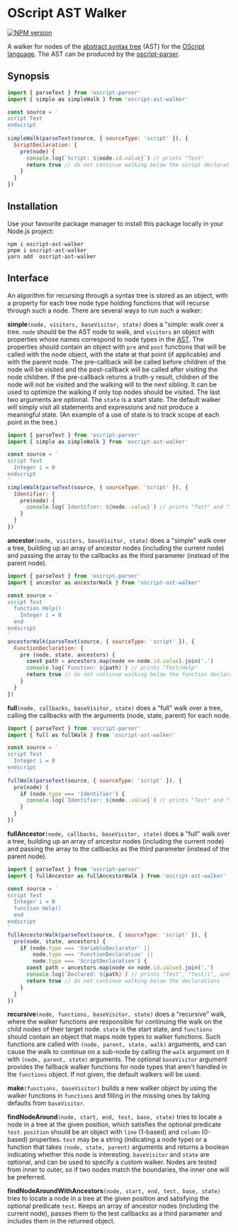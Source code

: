 # OScript AST Walker

[![NPM version](https://badge.fury.io/js/oscript-ast-walker.png)](http://badge.fury.io/js/oscript-ast-walker)

A walker for nodes of the [abstract syntax tree] (AST) for the [OScript language]. The AST can be produced by the [oscript-parser].

## Synopsis

```js
import { parseText } from 'oscript-parser'
import { simple as simpleWalk } from 'oscript-ast-walker'

const source = `
script Test
endscript
`
simpleWalk(parseText(source, { sourceType: 'script' }), {
  ScriptDeclaration: {
    pre(node) {
      console.log(`Script: ${node.id.value}`) // prints "Test"
      return true // do not continue walking below the script declaration
    }
  }
})
```

## Installation

Use your favourite package manager to install this package locally in your Node.js project:

```
npm i oscript-ast-walker
pnpm i oscript-ast-walker
yarn add  oscript-ast-walker
```

## Interface

An algorithm for recursing through a syntax tree is stored as an object, with a property for each tree node type holding functions that will recurse through such a node. There are several ways to run such a walker:

**simple**`(node, visitors, baseVisitor, state)` does a "simple: walk over a tree. `node` should be the AST node to walk, and `visitors` an object with properties whose names correspond to node types in the [AST]. The properties should contain an object with `pre` and `post` functions that will be called with the node object, with the state at that point (if applicable) and with the parent node. The pre-callback will be called before children of the node will be visited and the post-callback will be called after visiting the node children. If the pre-callback returns a truth-y result, children of the node will not be visited and the walking will to the next sibling. It can be used to optimize the walking if only top nodes should be visited. The last two arguments are optional. The `state` is a start state. The default walker will simply visit all statements and expressions and not produce a meaningful state. (An example of a use of state is to track scope at each point in the tree.) 

```js
import { parseText } from 'oscript-parser'
import { simple as simpleWalk } from 'oscript-ast-walker'

const source = `
script Test
  Integer i = 0
endscript
`
simpleWalk(parseText(source, { sourceType: 'script' }), {
  Identifier: {
    pre(node) {
      console.log(`Identifier: ${node..value}`) // prints "Test" and "i"
    }
  }
})
```

**ancestor**`(node, visitors, baseVisitor, state)` does a "simple" walk over a tree, building up an array of ancestor nodes (including the current node) and passing the array to the callbacks as the third parameter (instead of the parent node).

```js
import { parseText } from 'oscript-parser'
import { ancestor as ancestorWalk } from 'oscript-ast-walker'

const source = `
script Test
  function Help()
    Integer i = 0
  end
endscript
`
ancestorWalk(parseText(source, { sourceType: 'script' }), {
  FunctionDeclaration: {
    pre (node, state, ancestors) {
      const path = ancestors.map(node => node.id.value).join('.')
      console.log(`Function: ${path}`) // prints "Test/Help"
      return true // do not continue walking below the function declaration
    }
  }
})
```

**full**`(node, callbacks, baseVisitor, state)` does a "full" walk over a tree, calling the callbacks with the arguments (node, state, parent) for each node.

```js
import { parseText } from 'oscript-parser'
import { full as fullWalk } from 'oscript-ast-walker'

const source = `
script Test
  Integer i = 0
endscript
`
fullWalk(parseText(source, { sourceType: 'script' }), {
  pre(node) {
    if (node.type === 'Identifier') {
      console.log(`Identifier: ${node..value}`) // prints "Test" and "i"
    }
  }
})
```

**fullAncestor**`(node, callbacks, baseVisitor, state)` does a "full" walk over a tree, building up an array of ancestor nodes (including the current node) and passing the array to the callbacks as the third parameter (instead of the parent node).

```js
import { parseText } from 'oscript-parser'
import { fullAncestor as fullAncestorWalk } from 'oscript-ast-walker'

const source = `
script Test
  Integer i = 0
  function Help()
  end
endscript
`
fullAncestorWalk(parseText(source, { sourceType: 'script' }), {
  pre(node, state, ancestors) {
    if (node.type === 'VariableDeclarator' ||
        node.type === 'FunctionDeclaration' ||
        node.type === 'ScriptDeclaration') {
      const path = ancestors.map(node => node.id.value).join('.')
      console.log(`Declared: ${path}`) // prints "Test", "Test/i", and "Test/Help"
      return true // do not continue walking below the declarations
    }
  }
})
```

**recursive**`(node, functions, baseVisitor, state)` does a "recursive" walk, where the walker functions are responsible for continuing the walk on the child nodes of their target node. `state` is the start state, and `functions` should contain an object that maps node types to walker functions. Such functions are called with `(node, parent, state, walk)` arguments, and can cause the walk to continue on a sub-node by calling the `walk` argument on it with `(node, parent, state)` arguments. The optional `baseVisitor` argument provides the fallback walker functions for node types that aren't handled in the `functions` object. If not given, the default walkers will be used.

**make**`(functions, baseVisitor)` builds a new walker object by using the walker functions in `functions` and filling in the missing ones by taking defaults from `baseVisitor`.

**findNodeAround**`(node, start, end, test, base, state)` tries to locate a node in a tree at the given position, which satisfies the optional predicate `test`. `position` should be an object with `line` (1-based) and `column` (0-based) properties. `test` may be a string (indicating a node type) or a function that takes `(node, state, parent)` arguments and returns a boolean indicating whether this node is interesting. `baseVisitor` and `state` are optional, and can be used to specify a custom walker. Nodes are tested from inner to outer, so if two nodes match the boundaries, the inner one will be preferred.

**findNodeAroundWithAncestors**`(node, start, end, test, base, state)` tries to locate a node in a tree at the given position and satisfying the optional predicate `test`. Keeps an array of ancestor nodes (including the current node), passes them to the test callbacks as a third parameter and includes them in the returned object.

[OScript language]: https://github.com/prantlf/oscript-parser/blob/master/doc/grammar.md#oscript-language-grammar
[abstract syntax tree]: https://github.com/prantlf/oscript-parser/blob/master/dist/index.d.ts#L115
[AST]: https://github.com/prantlf/oscript-parser/blob/master/dist/index.d.ts#L115
[oscript-parser]: https://github.com/prantlf/oscript-parser#readme
